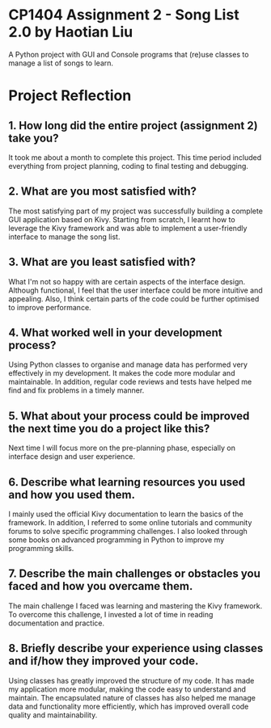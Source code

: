 # CP1404 Assignment 2 - Song List 2.0 by Haotian Liu

A Python project with GUI and Console programs that (re)use classes to manage a list of songs to learn.

# Project Reflection

## 1. How long did the entire project (assignment 2) take you?
It took me about a month to complete this project. This time period included everything from project planning, coding to final testing and debugging.

## 2. What are you most satisfied with?
The most satisfying part of my project was successfully building a complete GUI application based on Kivy. Starting from scratch, I learnt how to leverage the Kivy framework and was able to implement a user-friendly interface to manage the song list.

## 3. What are you least satisfied with?
What I'm not so happy with are certain aspects of the interface design. Although functional, I feel that the user interface could be more intuitive and appealing. Also, I think certain parts of the code could be further optimised to improve performance.

## 4. What worked well in your development process?
Using Python classes to organise and manage data has performed very effectively in my development. It makes the code more modular and maintainable. In addition, regular code reviews and tests have helped me find and fix problems in a timely manner.

## 5. What about your process could be improved the next time you do a project like this?
Next time I will focus more on the pre-planning phase, especially on interface design and user experience.

## 6. Describe what learning resources you used and how you used them.
I mainly used the official Kivy documentation to learn the basics of the framework. In addition, I referred to some online tutorials and community forums to solve specific programming challenges. I also looked through some books on advanced programming in Python to improve my programming skills.

## 7. Describe the main challenges or obstacles you faced and how you overcame them.
The main challenge I faced was learning and mastering the Kivy framework. To overcome this challenge, I invested a lot of time in reading documentation and practice.

## 8. Briefly describe your experience using classes and if/how they improved your code.
Using classes has greatly improved the structure of my code. It has made my application more modular, making the code easy to understand and maintain. The encapsulated nature of classes has also helped me manage data and functionality more efficiently, which has improved overall code quality and maintainability.